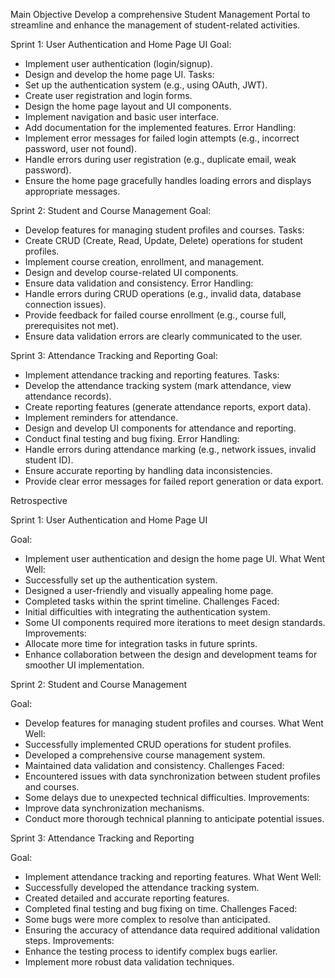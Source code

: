 Main Objective
Develop a comprehensive Student Management Portal to streamline and enhance the management of student-related activities.

Sprint 1: User Authentication and Home Page UI
Goal:
- Implement user authentication (login/signup).
- Design and develop the home page UI.
Tasks:
- Set up the authentication system (e.g., using OAuth, JWT).
- Create user registration and login forms.
- Design the home page layout and UI components.
- Implement navigation and basic user interface.
- Add documentation for the implemented features.
Error Handling:
- Implement error messages for failed login attempts (e.g., incorrect password, user not found).
- Handle errors during user registration (e.g., duplicate email, weak password).
- Ensure the home page gracefully handles loading errors and displays appropriate messages.

Sprint 2: Student and Course Management
Goal:
- Develop features for managing student profiles and courses.
Tasks:
- Create CRUD (Create, Read, Update, Delete) operations for student profiles.
- Implement course creation, enrollment, and management.
- Design and develop course-related UI components.
- Ensure data validation and consistency.
Error Handling:
- Handle errors during CRUD operations (e.g., invalid data, database connection issues).
- Provide feedback for failed course enrollment (e.g., course full, prerequisites not met).
- Ensure data validation errors are clearly communicated to the user.

Sprint 3: Attendance Tracking and Reporting
Goal:
- Implement attendance tracking and reporting features.
Tasks:
- Develop the attendance tracking system (mark attendance, view attendance records).
- Create reporting features (generate attendance reports, export data).
- Implement reminders for attendance.
- Design and develop UI components for attendance and reporting.
- Conduct final testing and bug fixing.
Error Handling:
- Handle errors during attendance marking (e.g., network issues, invalid student ID).
- Ensure accurate reporting by handling data inconsistencies.
- Provide clear error messages for failed report generation or data export.


Retrospective

Sprint 1: User Authentication and Home Page UI

Goal:
- Implement user authentication and design the home page UI.
What Went Well:
- Successfully set up the authentication system.
- Designed a user-friendly and visually appealing home page.
- Completed tasks within the sprint timeline.
Challenges Faced:
- Initial difficulties with integrating the authentication system.
- Some UI components required more iterations to meet design standards.
Improvements:
- Allocate more time for integration tasks in future sprints.
- Enhance collaboration between the design and development teams for smoother UI implementation.

Sprint 2: Student and Course Management

Goal:
- Develop features for managing student profiles and courses.
What Went Well:
- Successfully implemented CRUD operations for student profiles.
- Developed a comprehensive course management system.
- Maintained data validation and consistency.
Challenges Faced:
- Encountered issues with data synchronization between student profiles and courses.
- Some delays due to unexpected technical difficulties.
Improvements:
- Improve data synchronization mechanisms.
- Conduct more thorough technical planning to anticipate potential issues.

Sprint 3: Attendance Tracking and Reporting

Goal:
- Implement attendance tracking and reporting features.
What Went Well:
- Successfully developed the attendance tracking system.
- Created detailed and accurate reporting features.
- Completed final testing and bug fixing on time.
Challenges Faced:
- Some bugs were more complex to resolve than anticipated.
- Ensuring the accuracy of attendance data required additional validation steps.
Improvements:
- Enhance the testing process to identify complex bugs earlier.
- Implement more robust data validation techniques.